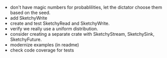 - don't have magic numbers for probablilities, let the dictator choose them based on the seed.
- add SketchyWrite
- create and test SketchyRead and SketchyWrite.
- verify we really use a uniform distribution.
- consider creating a separate crate with SketchyStream, SketchySink, SketchyFuture.
- modernize examples (in readme)
- check code coverage for tests
